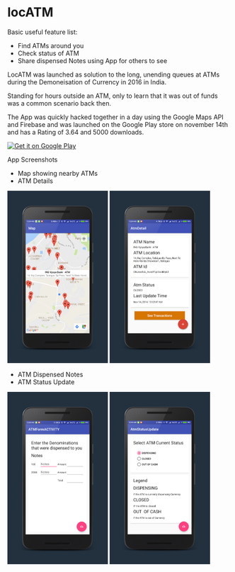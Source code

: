 # locATM

Basic useful feature list:

 * Find ATMs around you
 * Check status of ATM	
 * Share dispensed Notes using App for others to see


LocATM was launched as solution to the long, unending queues at ATMs during the Demoneisation of Currency in 2016 in India.

Standing for hours outside an ATM, only to learn that it was out of funds was a common scenario back then.

The App was quickly hacked together in a day using the Google Maps API and Firebase and was launched on the Google Play store on november 14th and has a Rating of 3.64 and 5000 downloads. 
					

[![Get it on Google Play](https://play.google.com/intl/en_us/badges/images/generic/en_badge_web_generic.png)](https://play.google.com/store/apps/details?id=com.nerdcutlet.atmfinder)


App Screenshots 

* Map showing nearby ATMs
* ATM Details


<img src="https://github.com/AldrichMascarenhas/locATM/blob/master/images/lc1.png?raw=true" width="45%"></img> 
<img src="https://github.com/AldrichMascarenhas/locATM/blob/master/images/lc2.png?raw=true" width="45%"></img>


* ATM Dispensed Notes
* ATM Status Update


<img src="https://github.com/AldrichMascarenhas/locATM/blob/master/images/lc3.png?raw=true" width="45%"></img> 
<img src="https://github.com/AldrichMascarenhas/locATM/blob/master/images/lc4.png?raw=true" width="45%"></img> 

